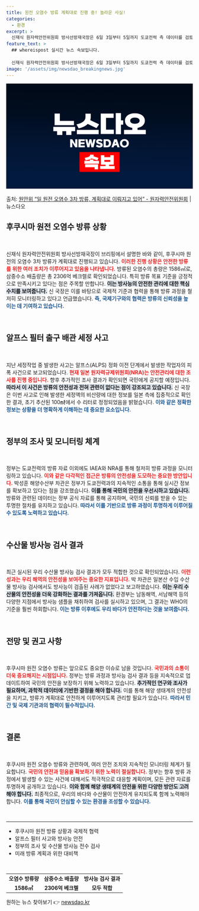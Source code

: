 ```yaml
---
title: 원전 오염수 방류 계획대로 진행 중! 놀라운 사실!
categories:
  - 환경
excerpt: >
  신재식 원자력안전위원회 방사선방재국장은 6일 3일부터 5일까지 도쿄전력 측 데이터를 검토한 결과, 3차 방류…
feature_text: >
  ## whereispost 실시간 뉴스 속보입니다.

  신재식 원자력안전위원회 방사선방재국장은 6일 3일부터 5일까지 도쿄전력 측 데이터를 검토한 결과, 3차 방류…
image: '/assets/img/newsdao_breakingnews.jpg'
---
```


![뉴스다오 속보](/assets/img/newsdao_breakingnews.jpg)

<p>출처: <a href="https://newsdao.kr/2416" rel="dofollow">원안위 “일 원전 오염수 3차 방류, 계획대로 이뤄지고 있어” - 원자력안전위원회</a> | 뉴스다오</p>

<h2 data-ke-size="size26">후쿠시마 원전 오염수 방류 상황</h2>

<p data-ke-size="size16">&nbsp;</p>
신재식 원자력안전위원회 방사선방재국장이 브리핑에서 설명한 바와 같이, 후쿠시마 원전의 오염수 3차 방류가 계획대로 진행되고 있습니다. <b><span style="color: #ee2323;">이러한 진행 상황은 안전한 방류를 위한 여러 조치가 이루어지고 있음을 나타냅니다.</span></b> 방류된 오염수의 총량은 1586㎥로, 삼중수소 배출량은 총 2306억 베크렐로 확인되었습니다. 특히 방류 목표 기준을 긍정적으로 만족시키고 있다는 점은 주목할 만합니다. <b><span style="background-color: #21538527;">이는 방사능의 안전한 관리에 대한 핵심 수치를 보여줍니다.</span></b> 신 국장은 이를 바탕으로 국제적 기준과 협력을 통해 방류 과정을 철저히 모니터링하고 있다고 언급했습니다. <b><span style="color: #1a5490;">즉, 국제기구와의 협력은 방류의 신뢰성을 높이는 데 기여하고 있습니다.</span></b>

<p data-ke-size="size16">&nbsp;</p>

<h2 data-ke-size="size26">알프스 필터 출구 배관 세정 사고</h2>

<p data-ke-size="size16">&nbsp;</p>
지난 세정작업 중 발생한 사고는 알프스(ALPS) 정화 이전 단계에서 발생한 작업자의 피폭 사건으로 보고되었습니다. <b><span style="color: #ee2323;">현재 일본 원자력규제위원회(NRA)는 안전관리에 대한 조사를 진행 중입니다.</span></b> 향후 추가적인 조사 결과가 확인되면 국민에게 공지할 예정입니다. <b><span style="background-color: #21538527;">따라서 이 사건은 방류의 안전성과 전혀 관련이 없다는 점이 강조되고 있습니다.</span></b> 신 국장은 이번 사고로 인해 발생한 세정액의 비산량에 대한 정보를 일본 측에 집중적으로 확인한 결과, 초기 추산된 100㎖에서 수 리터로 정정되었음을 밝혔습니다. <b><span style="color: #1a5490;">이와 같은 정확한 정보는 상황을 더 명확하게 이해하는 데 중요한 요소입니다.</span></b>

<p data-ke-size="size16">&nbsp;</p>

<h2 data-ke-size="size26">정부의 조사 및 모니터링 체계</h2>

<p data-ke-size="size16">&nbsp;</p>
정부는 도쿄전력의 방류 자료 이외에도 IAEA와 NRA를 통해 철저히 방류 과정을 모니터링하고 있습니다. <b><span style="color: #ee2323;">이와 같은 다각적인 접근은 방류의 안전성을 도모하는 중요한 방안입니다.</span></b> 박성훈 해양수산부 차관은 정부가 도쿄전력과의 지속적인 소통을 통해 실시간 정보를 확보하고 있다는 점을 강조했습니다. <b><span style="background-color: #21538527;">이를 통해 국민의 안전을 우선시하고 있습니다.</span></b> 방류와 관련된 데이터는 정부 공식 자료를 통해 공지하며, 국민의 신뢰를 받을 수 있는 투명한 절차를 유지하고 있습니다. <b><span style="color: #1a5490;">따라서 이를 기반으로 방류 과정이 투명하게 이루어질 수 있도록 노력하고 있습니다.</span></b>

<p data-ke-size="size16">&nbsp;</p>

<h2 data-ke-size="size26">수산물 방사능 검사 결과</h2>

<p data-ke-size="size16">&nbsp;</p>
최근 실시된 우리 수산물 방사능 검사 결과가 모두 적합한 것으로 확인되었습니다. <b><span style="color: #ee2323;">이런 성과는 우리 해역의 안전성을 보여주는 중요한 지표입니다.</span></b> 박 차관은 일본산 수입 수산물 방사능 검사에서도 방사능이 검출된 사례가 없었다고 보고하였습니다. <b><span style="background-color: #21538527;">이는 우리 수산물의 안전성을 더욱 강화하는 결과를 가져옵니다.</span></b> 환경부는 남동해역, 서남해역 등의 다양한 지점에서 방사능 샘플을 채취하여 검사를 실시하고 있으며, 그 결과는 WHO의 기준을 훨씬 하회합니다. <b><span style="color: #1a5490;">이는 방류 이후에도 우리 바다가 안전하다는 것을 보여줍니다.</span></b>

<p data-ke-size="size16">&nbsp;</p>

<h2 data-ke-size="size26">전망 및 권고 사항</h2>

<p data-ke-size="size16">&nbsp;</p>
후쿠시마 원전 오염수 방류는 앞으로도 중요한 이슈로 남을 것입니다. <b><span style="color: #ee2323;">국민과의 소통이 더욱 중요해지는 시점입니다.</span></b> 정부는 방류 과정과 방사능 검사 결과 등을 지속적으로 업데이트하여 국민의 안전을 보장하기 위해 노력하고 있습니다. <b><span style="background-color: #21538527;">추가적인 연구와 조사가 필요하며, 과학적 데이터에 기반한 결정을 해야 합니다.</span></b> 이를 통해 해양 생태계의 안전성을 지키고, 방류가 계획대로 안전하게 이루어지도록 관리할 필요가 있습니다. <b><span style="color: #1a5490;">따라서 민간 및 국제 기관과의 협력이 필수적입니다.</span></b>

<p data-ke-size="size16">&nbsp;</p>

<h2 data-ke-size="size26">결론</h2>

<p data-ke-size="size16">&nbsp;</p>
후쿠시마 원전 오염수 방류와 관련하여, 여러 안전 조치와 지속적인 모니터링 체계가 필요합니다. <b><span style="color: #ee2323;">국민의 안전과 믿음을 확보하기 위한 노력이 절실합니다.</span></b> 정부는 향후 방류 과정에서 발생할 수 있는 사건에 대해서도 적극적으로 대응할 계획이며, 모든 관련 자료를 투명하게 공개하고 있습니다. <b><span style="background-color: #21538527;">이와 함께 해양 생태계의 안전을 위한 다양한 방안도 고려해야 합니다.</span></b> 최종적으로, 우리의 바다와 수산물이 안전하게 유지되도록 함께 노력해야 합니다. <b><span style="color: #1a5490;">이를 통해 국민이 안심할 수 있는 환경을 조성할 수 있습니다.</span></b>

<p data-ke-size="size16">&nbsp;</p>

<hr>

<ul>
    <li>후쿠시마 원전 방류 상황과 국제적 협력</li>
    <li>알프스 필터 사고와 방사능 안전</li>
    <li>정부의 조사 및 수산물 방사능 전수 검사</li>
    <li>미래 방류 계획과 위한 대비책</li>
</ul>

<p data-ke-size="size16">&nbsp;</p>

<table style="width: 100%; border-collapse: collapse;">
    <tbody>
        <tr>
            <td style="text-align: center; height: 17px;"><b>오염수 방류량</b></td>
            <td style="text-align: center; height: 17px;"><b>삼중수소 배출량</b></td>
            <td style="text-align: center; height: 17px;"><b>방사능 검사 결과</b></td>
        </tr>
        <tr>
            <td style="text-align: center; height: 17px;"><b>1586㎥</b></td>
            <td style="text-align: center; height: 17px;"><b>2306억 베크렐</b></td>
            <td style="text-align: center; height: 17px;"><b>모두 적합</b></td>
        </tr>
    </tbody>
</table> 

원하는 뉴스 찾아보기 👉 <a href="https://newsdao.kr" rel="dofollow">newsdao.kr</a>



